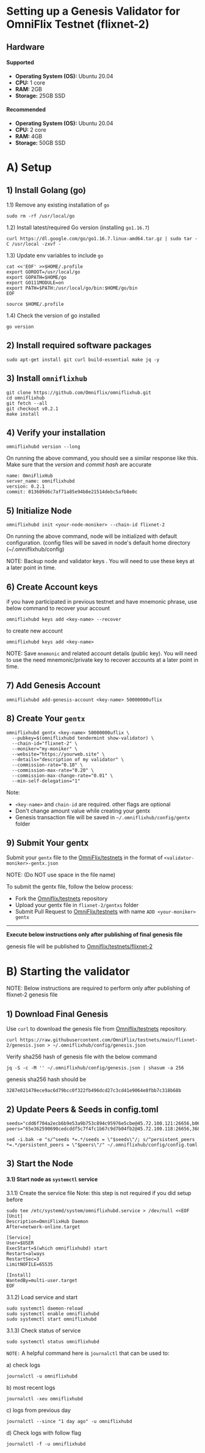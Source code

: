 # Setting up a Genesis Validator for OmniFlix Testnet (flixnet-2)

Hardware
---
#### Supported
- **Operating System (OS):** Ubuntu 20.04
- **CPU:** 1 core
- **RAM:** 2GB
- **Storage:** 25GB SSD

#### Recommended

- **Operating System (OS):** Ubuntu 20.04
- **CPU:** 2 core
- **RAM:** 4GB
- **Storage:** 50GB SSD

# A) Setup

## 1) Install Golang (go)

1.1) Remove any existing installation of `go`

```
sudo rm -rf /usr/local/go
```

1.2) Install latest/required Go version (installing `go1.16.7`)

```
curl https://dl.google.com/go/go1.16.7.linux-amd64.tar.gz | sudo tar -C /usr/local -zxvf -
```

1.3) Update env variables to include `go`

```
cat <<'EOF' >>$HOME/.profile
export GOROOT=/usr/local/go
export GOPATH=$HOME/go
export GO111MODULE=on
export PATH=$PATH:/usr/local/go/bin:$HOME/go/bin
EOF

source $HOME/.profile
```

1.4) Check the version of go installed

```
go version
```

## 2) Install required software packages

```
sudo apt-get install git curl build-essential make jq -y
```

## 3) Install `omniflixhub`

```
git clone https://github.com/Omniflix/omniflixhub.git
cd omniflixhub
git fetch --all
git checkout v0.2.1
make install
```

## 4) Verify your installation
```
omniflixhubd version --long
```

On running the above command, you should see a similar response like this. Make sure that the *version* and *commit hash* are accurate

```
name: OmniFlixHub
server_name: omniflixhubd
version: 0.2.1
commit: 013609d6c7af71a85e94b8e21514debc5afb8e0c
```

## 5) Initialize Node

```
omniflixhubd init <your-node-moniker> --chain-id flixnet-2 
```
On running the above command, node will be initialized with default configuration. (config files will be saved in node's default home directory (~/.omniflixhub/config)

NOTE: Backup node and validator keys . You will need to use these keys at a later point in time.

## 6) Create Account keys 
if you have participated in previous testnet and have mnemonic phrase, use below command to recover your account
```
omniflixhubd keys add <key-name> --recover
```
to create new account
```
omniflixhubd keys add <key-name>
```

NOTE: Save `mnemonic` and related account details (public key). You will need to use the need mnemonic/private key to recover accounts at a later point in time.

## 7) Add Genesis Account

```
omniflixhubd add-genesis-account <key-name> 50000000uflix
```

## 8) Create Your `gentx`

```
omniflixhubd gentx <key-name> 50000000uflix \
  --pubkey=$(omniflixhubd tendermint show-validator) \
  --chain-id="flixnet-2" \
  --moniker="my-moniker" \
  --website="https://yourweb.site" \
  --details="description of my validator" \
  --commission-rate="0.10" \
  --commission-max-rate="0.20" \
  --commission-max-change-rate="0.01" \
  --min-self-delegation="1" 
```    

Note:

- `<key-name>` and `chain-id` are required. other flags are optional
- Don't change amount value while creating your gentx 
- Genesis transaction file will be saved in `~/.omniflixhub/config/gentx` folder

## 9) Submit Your gentx

Submit your `gentx` file to the [OmniFlix/testnets](https://github.com/OmniFlix/testnets) in the format of 
`<validator-moniker>-gentx.json`

NOTE: (Do NOT use space in the file name) 

To submit the gentx file, follow the below process:
 
 - Fork the [Omniflix/testnets](https://github.com/Omniflix/testnets) repository
 - Upload your gentx file in `flixnet-2/gentxs` folder
 - Submit Pull Request to [OmniFlix/testnets](https://github.com/OmniFlix/testnets) with name `ADD <your-moniker> gentx`

---

**Execute below instructions only after publishing of final genesis file**

genesis file will be published to [Omniflix/testnets/flixnet-2](https://github.com/Omniflix/testnets)




# B) Starting the validator
NOTE: Below instructions are required to perform only after publishing of flixnet-2 genesis file


## 1) Download Final Genesis
Use `curl` to download the genesis file from [Omniflix/testnets](https://github.com/Omniflix/testnets) repository.

```
curl https://raw.githubusercontent.com/OmniFlix/testnets/main/flixnet-2/genesis.json > ~/.omniflixhub/config/genesis.json
```
Verify sha256 hash of genesis file with the below command
```
jq -S -c -M '' ~/.omniflixhub/config/genesis.json | shasum -a 256
```
genesis sha256 hash should be 
```
3287e021470ece9ac6d79bcc0f322fb496dcd27c3cd41e9064e8fbb7c318b68b
```

## 2) Update Peers & Seeds in config.toml

```
seeds="cdd6f704a2ecb6b9e53a9b753c894c95976e5cbe@45.72.100.121:26656,b0679b09bb72dfc29c332b5ea754cd578d106a49@45.72.100.122:26656"
peers="65e362590690cedcddf5c7f4fc1b67c9d7b04fb2@45.72.100.118:26656,368a9a2b5096de253aaae302ff15a0a77fe06416@45.72.100.119:26656,cf8a7600b3daf23e9a3ce67ebe50c4af44701aa8@45.72.100.123:26656,93433a8c325d5ed5d2484d7fd23cda3dac511392@45.72.100.124:26656,e2241225b6526da42fd7efb636e7c09df1d53b61@172.105.163.104:26656"

sed -i.bak -e "s/^seeds *=.*/seeds = \"$seeds\"/; s/^persistent_peers *=.*/persistent_peers = \"$peers\"/" ~/.omniflixhub/config/config.toml
```

## 3) Start the Node
#### 3.1) Start node as `systemctl` service

3.1.1) Create the service file
Note: this step is not required if you did setup before

```
sudo tee /etc/systemd/system/omniflixhubd.service > /dev/null <<EOF
[Unit]
Description=OmniFlixHub Daemon
After=network-online.target

[Service]
User=$USER
ExecStart=$(which omniflixhubd) start
Restart=always
RestartSec=3
LimitNOFILE=65535

[Install]
WantedBy=multi-user.target
EOF
```

3.1.2) Load service and start
```
sudo systemctl daemon-reload
sudo systemctl enable omniflixhubd
sudo systemctl start omniflixhubd
```

3.1.3) Check status of service
```
sudo systemctl status omniflixhubd
```

`NOTE:`
A helpful command here is `journalctl` that can be used to:

  a) check logs
  ```
  journalctl -u omniflixhubd
  ```

  b) most recent logs
  ```
  journalctl -xeu omniflixhubd
  ```

  c) logs from previous day
  ```
  journalctl --since "1 day ago" -u omniflixhubd
  ```

  d) Check logs with follow flag
  ```
  journalctl -f -u omniflixhubd
  ```
